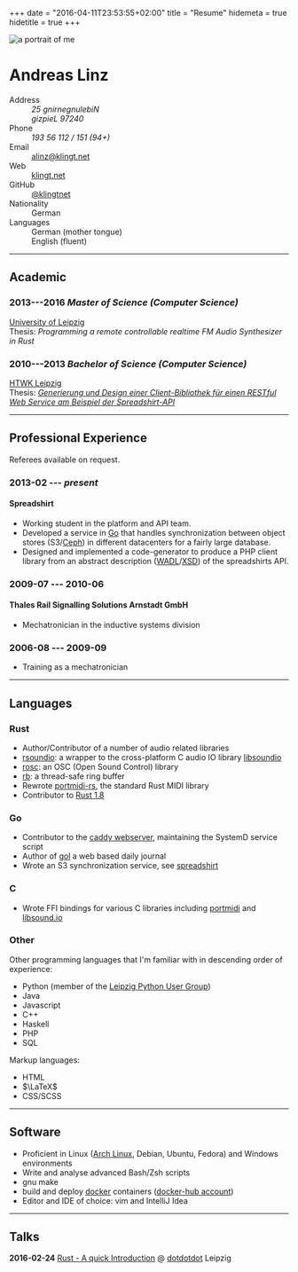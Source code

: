 +++
date = "2016-04-11T23:53:55+02:00"
title = "Resume"
hidemeta = true
hidetitle = true
+++

<img alt="a portrait of me" class="application-photo" src="/imgs/portrait_wide.jpg" />

<h1 class="resume-name">Andreas Linz</h1>

<dl class="resume">
<dt>Address</dt><dd><address class="address-rtl">25 gnirnegnulebiN<br>gizpieL 97240</address></dd>
<dt>Phone</dt/><dd><address class="address-rtl">193 56 112 / 151 (94+)</address></dd>
<dt>Email</dt><dd><a href="mailto:alinz@klingt.net">alinz@klingt.net</a></dd>
<dt>Web</dt><dd><a href="https://www.klingt.net">klingt.net</a></dd>
<dt>GitHub</dt><dd><a href="https://github.com/klingtnet">@klingtnet</a></dd>
<dt>Nationality</dt><dd>German</dd>
<dt>Languages</dt><dd>German (mother tongue)</br>English (fluent)</dd>
</dl>

---

## Academic

### 2013---2016 *Master of Science (Computer Science)*
[University of Leipzig](http://www.uni-leipzig.de/)  
Thesis: *Programming a remote controllable realtime FM Audio Synthesizer in Rust*

### 2010---2013 *Bachelor of Science (Computer Science)*
[HTWK Leipzig](https://www.htwk-leipzig.de/)  
Thesis: *[Generierung und Design einer Client-Bibliothek für einen RESTful Web Service am Beispiel der Spreadshirt-API](https://github.com/klingtnet/bachelorthesis/raw/master/output/thesis.pdf)*

---

## Professional Experience

Referees available on request.

### 2013-02 --- *present*

#### Spreadshirt

- Working student in the platform and API team.
- Developed a service in [Go](https://golang.org/) that handles synchronization between object stores (S3/[Ceph](http://ceph.com/)) in different datacenters for a fairly large database.
- Designed and implemented a code-generator to produce a PHP client library from an abstract description ([WADL](https://en.wikipedia.org/wiki/Web_Application_Description_Language)/[XSD](https://en.wikipedia.org/wiki/XML_Schema_(W3C))) of the spreadshirts API.

### 2009-07 --- 2010-06

#### Thales Rail Signalling Solutions Arnstadt GmbH

- Mechatronician in the inductive systems division

### 2006-08 --- 2009-09

- Training as a mechatronician

---

## Languages

### Rust

- Author/Contributor of a number of audio related libraries
- [rsoundio](https://github.com/klingtnet/rsoundio): a wrapper to the cross-platform C audio IO library [libsoundio](http://libsound.io/)
- [rosc](https://github.com/klingtnet/rosc): an OSC (Open Sound Control) library
- [rb](https://github.com/klingtnet/rb): a thread-safe ring buffer
- Rewrote [portmidi-rs](https://github.com/musitdev/portmidi-rs), the standard Rust MIDI library
- Contributor to [Rust 1.8](http://blog.rust-lang.org/2016/04/14/Rust-1.8.html)

### Go

- Contributor to the [caddy webserver](https://github.com/mholt/caddy), maintaining the SystemD service script
- Author of [gol](https://github.com/klingtnet/gol) a web based daily journal
- Wrote an S3 synchronization service, see [spreadshirt](#spreadshirt)

### C

- Wrote FFI bindings for various C libraries including [portmidi](http://portmedia.sourceforge.net/portmidi/) and [libsound.io](http://libsound.io/)

### Other

Other programming languages that I'm familiar with in descending order of experience:

- Python (member of the [Leipzig Python User Group](https://github.com/LPUG))
- Java
- Javascript
- C++
- Haskell
- PHP
- SQL

Markup languages:

- HTML
- $\LaTeX$
- CSS/SCSS

---

## Software

- Proficient in Linux ([Arch Linux](https://www.archlinux.org/), Debian, Ubuntu, Fedora) and Windows environments
- Write and analyse advanced Bash/Zsh scripts
- gnu make
- build and deploy [docker](https://www.docker.com/) containers ([docker-hub account](https://hub.docker.com/u/klingtdotnet/))
- Editor and IDE of choice: vim and IntelliJ Idea

---

## Talks

**2016-02-24**  [Rust - A quick Introduction](https://files.klingt.net/slides/dotdotdot-Rust.html) @ [dotdotdot](https://heartheartheart.club/dots/01.html) Leipzig
